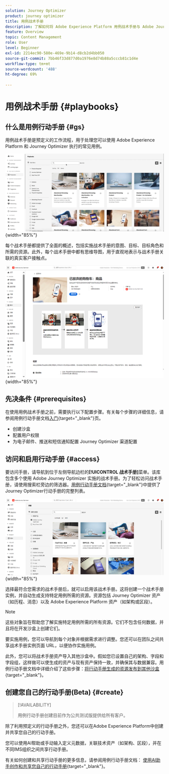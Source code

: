 ```yaml
---
solution: Journey Optimizer
product: journey optimizer
title: 用例战术手册
description: 了解如何将 Adobe Experience Platform 用例战术手册与 Adobe Journeys Optimizer 结合使用。
feature: Overview
topic: Content Management
role: User
level: Beginner
exl-id: 2214ec90-580e-469e-9b14-d8cb2d4bb050
source-git-commit: 7bb46f33d877d0a1976e8d74b88a5cccb81c1d4e
workflow-type: tm+mt
source-wordcount: '488'
ht-degree: 69%

---
```


# 用例战术手册 {#playbooks}

## 什么是用例行动手册 {#gs}

用例战术手册是预定义的工作流程，用于处理您可以使用 Adobe Experience Platform 和 Journey Optimizer 执行的常见用例。

![显示用例战术手册的动画图像](../rn/assets/do-not-localize/playbooks.gif){width="85%"}

每个战术手册都提供了全面的概述，包括实施战术手册的意图、目标、目标角色和所需的资源。此外，每个战术手册中都有思维导图，用于直观地表示与战术手册关联的真实客户接触点。

![发现战术手册视图中的放弃购物车战术手册](assets/playbooks-detail.png){width="85%"}

## 先决条件 {#prerequisites}

在使用用例战术手册之前，需要执行以下配置步骤。有关每个步骤的详细信息，请参阅用例行动手册文档[入门](https://experienceleague.adobe.com/docs/experience-platform/use-case-playbooks/playbooks/get-started.html?lang=zh-Hans){target="_blank"}页。

* 创建沙盒
* 配置用户权限
* 为电子邮件、推送和短信通知配置 Journey Optimizer 渠道配置

## 访问和启用行动手册 {#access}

要访问手册，请导航到位于左侧导航边栏的&#x200B;**[!UICONTROL 战术手册]**&#x200B;菜单。该库包含多个使用 Adobe Journey Optimizer 实施的战术手册。为了轻松访问战术手册，请使用搜索栏旁边的筛选器。[用例行动手册文档](https://experienceleague.adobe.com/docs/experience-platform/use-case-playbooks/playbooks/playbooks-list.html?lang=zh-Hans){target="_blank"}中提供了Journey Optimizer行动手册的完整列表。

![打开了带有筛选器窗格的战术手册列表](assets/playbooks-filter.png){width="85%"}

选择最符合您需求的战术手册后，就可以启用该战术手册。这将创建一个战术手册实例，并自动生成支持特定用例所需的资源。资源包括 Journey Optimizer 资产（如历程、消息）以及 Adobe Experience Platform 资产（如架构或区段）。

>[!NOTE]
>
>这些对象旨在帮助您了解实施特定用例所需的所有资源。它们不包含任何数据，并且将在开发沙盒上创建它们。

要实施用例，您可以导航到每个对象并根据需求进行调整。您还可以在团队之间共享战术手册实例页面 URL，以便协作实施用例。

此外，您可以将战术手册资产导入其他沙盒中。假如您已设置自己的架构、字段和字段组，这样做可以使生成的资产与现有资产保持一致，并确保其与数据兼容。用例行动手册文档中详细介绍了这些步骤：[将行动手册生成的资源发布到其他沙盒](https://experienceleague.adobe.com/docs/experience-platform/use-case-playbooks/playbooks/data-awareness.html?lang=zh-Hans){target="_blank"}。

## 创建您自己的行动手册(Beta) {#create}

>[!AVAILABILITY]
>
>用例行动手册创建目前作为公共测试版提供给所有客户。

除了利用预定义的行动手册之外，您还可以在Adobe Experience Platform中创建并共享您自己的行动手册。

您可以使用AI帮助或手动输入定义元数据，关联技术资产（如架构、区段），并在不同IMS组织之间共享行动手册。

有关如何创建和共享行动手册的更多信息，请参阅用例行动手册文档： [使用AI助手创作和共享您自己的行动手册](https://experienceleague.adobe.com/docs/experience-platform/use-case-playbooks/playbooks/author.html?lang=en#sharing-playbooks-sandboxes){target="_blank"}。
